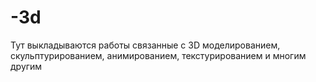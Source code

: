 # -3d
Тут выкладываются работы связанные с 3D моделированием, скульптурированием, анимированием, текстурированием и многим другим
